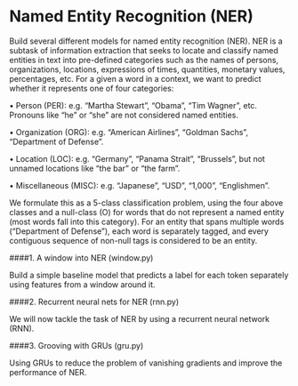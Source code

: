 # Named Entity Recognition (NER)


Build several different models for named entity recognition (NER). NER is a subtask of information extraction that seeks to locate and classify named entities in text into pre-defined categories such as the names of persons, organizations, locations, expressions of times, quantities, monetary values, percentages, etc. For a given a word in a context, we want to predict whether it represents one of four categories:

• Person (PER): e.g. “Martha Stewart”, “Obama”, “Tim Wagner”, etc. Pronouns like “he” or “she” are
not considered named entities.

• Organization (ORG): e.g. “American Airlines”, “Goldman Sachs”, “Department of Defense”.

• Location (LOC): e.g. “Germany”, “Panama Strait”, “Brussels”, but not unnamed locations like “the
bar” or “the farm”.

• Miscellaneous (MISC): e.g. “Japanese”, “USD”, “1,000”, “Englishmen”.

We formulate this as a 5-class classification problem, using the four above classes and a null-class (O) for words that do not represent a named entity (most words fall into this category). For an entity that spans multiple words (“Department of Defense”), each word is separately tagged, and every contiguous sequence of non-null tags is considered to be an entity.

####1. A window into NER (window.py)

Build a simple baseline model that predicts a label for each token separately using features from a window around it.

####2. Recurrent neural nets for NER (rnn.py)

We will now tackle the task of NER by using a recurrent neural network (RNN).

####3. Grooving with GRUs (gru.py)

Using GRUs to reduce the problem of vanishing gradients and improve the performance of NER.
